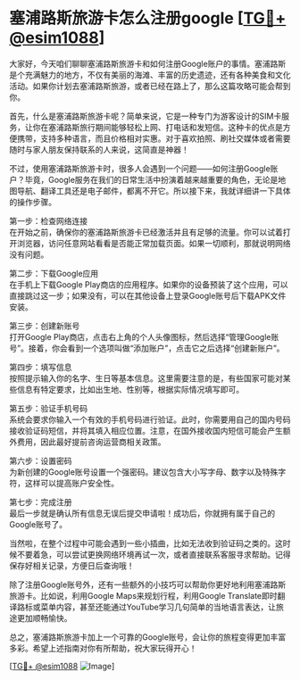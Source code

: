 # 塞浦路斯旅游卡怎么注册google [[TG💪+ @esim1088](https://t.me/s/esim1088)]

大家好，今天咱们聊聊塞浦路斯旅游卡和如何注册Google账户的事情。塞浦路斯是个充满魅力的地方，不仅有美丽的海滩、丰富的历史遗迹，还有各种美食和文化活动。如果你计划去塞浦路斯旅游，或者已经在路上了，那么这篇攻略可能会帮到你。

首先，什么是塞浦路斯旅游卡呢？简单来说，它是一种专门为游客设计的SIM卡服务，让你在塞浦路斯旅行期间能够轻松上网、打电话和发短信。这种卡的优点是方便携带，支持多种语言，而且价格相对实惠。对于喜欢拍照、刷社交媒体或者需要随时与家人朋友保持联系的人来说，这简直是神器！

不过，使用塞浦路斯旅游卡时，很多人会遇到一个问题——如何注册Google账户？毕竟，Google服务在我们的日常生活中扮演着越来越重要的角色，无论是地图导航、翻译工具还是电子邮件，都离不开它。所以接下来，我就详细讲一下具体的操作步骤。

第一步：检查网络连接  
在开始之前，确保你的塞浦路斯旅游卡已经激活并且有足够的流量。你可以试着打开浏览器，访问任意网站看看是否能正常加载页面。如果一切顺利，那就说明网络没有问题。

第二步：下载Google应用  
在手机上下载Google Play商店的应用程序。如果你的设备预装了这个应用，可以直接跳过这一步；如果没有，可以在其他设备上登录Google账号后下载APK文件安装。

第三步：创建新账号  
打开Google Play商店，点击右上角的个人头像图标，然后选择“管理Google账号”。接着，你会看到一个选项叫做“添加账户”，点击它之后选择“创建新账户”。

第四步：填写信息  
按照提示输入你的名字、生日等基本信息。这里需要注意的是，有些国家可能对某些信息有特定要求，比如出生地、性别等，根据实际情况填写即可。

第五步：验证手机号码  
系统会要求你输入一个有效的手机号码进行验证。此时，你需要用自己的国内号码接收验证码短信，并将其填入相应位置。注意，在国外接收国内短信可能会产生额外费用，因此最好提前咨询运营商相关政策。

第六步：设置密码  
为新创建的Google账号设置一个强密码。建议包含大小写字母、数字以及特殊字符，这样可以提高账户安全性。

第七步：完成注册  
最后一步就是确认所有信息无误后提交申请啦！成功后，你就拥有属于自己的Google账号了。

当然啦，在整个过程中可能会遇到一些小插曲，比如无法收到验证码之类的。这时候不要着急，可以尝试更换网络环境再试一次，或者直接联系客服寻求帮助。记得保存好相关记录，方便日后查询哦！

除了注册Google账号外，还有一些额外的小技巧可以帮助你更好地利用塞浦路斯旅游卡。比如说，利用Google Maps来规划行程，利用Google Translate即时翻译路标或菜单内容，甚至还能通过YouTube学习几句简单的当地语言表达，让旅途更加顺畅愉快。

总之，塞浦路斯旅游卡加上一个可靠的Google账号，会让你的旅程变得更加丰富多彩。希望上述指南对你有所帮助，祝大家玩得开心！

[[TG💪+ @esim1088](https://t.me/s/esim1088) ![Image](https://i.postimg.cc/4NQfJmqS/Snipaste-2025-05-13-00-14-12.png)]